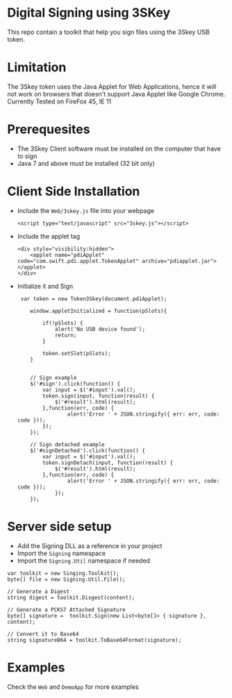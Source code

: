 Digital Signing using 3SKey
===========================
This repo contain a toolkit that help you sign files using the 3Skey USB token.

# Limitation
The 3Skey token uses the Java Applet for Web Applications, hence it will not work on browsers that doesn't support Java Applet like Google Chrome.
Currently Tested on FireFox 45, IE 11

# Prerequesites 
- The 3Skey Client software must be installed on the computer that have to sign
- Java 7 and above must be installed (32 bit only) 

# Client Side Installation
- Include the `Web/3skey.js` file into your webpage
    ```
    <script type="text/javascript" src="3skey.js"></script>
    ```
    
- Include the applet tag
    ```
    <div style="visibility:hidden">
        <applet name="pdiApplet" code="com.swift.pdi.applet.TokenApplet" archive="pdiapplet.jar"> </applet>
    </div>
    ```
- Initialize it and Sign

    ```
     var token = new Token3Skey(document.pdiApplet);

        window.appletInitialized = function(pSlots){            
            
            if(!pSlots) {
                alert('No USB device found');   
                return;         
            }
                        
            token.setSlot(pSlots);
        }
        
        
        // Sign example
        $('#sign').click(function() {
            var input = $('#input').val();            
            token.sign(input, function(result) {
                $('#result').html(result);
            },function(err, code) {
                    alert('Error ' + JSON.stringify({ err: err, code: code }));
            });
        });

        // Sign detached example
        $('#signDetached').click(function() {
            var input = $('#input').val();            
            token.signDetach(input, function(result) {
                $('#result').html(result);
            },function(err, code) {
                    alert('Error ' + JSON.stringify({ err: err, code: code }));
                });
        });
    ```

# Server side setup
- Add the Signing DLL as a reference in your project
- Import the `Signing` namespace
- Import the `Signing.Util` namespace if needed

```
var toolkit = new Singing.Toolkit();
byte[] file = new Signing.Util.File();

// Generate a Digest
string digest = toolkit.Disgest(content);

// Generate a PCKS7 Attached Signature
byte[] signature =  toolkit.Sign(new List<byte[]> { signature }, content);

// Convert it to Base64
string signatureB64 = toolkit.ToBase64Format(signature);
```

# Examples 
Check the `Web` and `DemoApp` for more examples